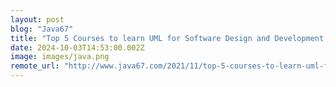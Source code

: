 ```yaml
---
layout: post
blog: "Java67"
title: "Top 5 Courses to learn UML for Software Design and Development in 2024 - Best of Lot"
date: 2024-10-03T14:53:00.002Z
image: images/java.png
remote_url: "http://www.java67.com/2021/11/top-5-courses-to-learn-uml-for-software.html"
---
```

